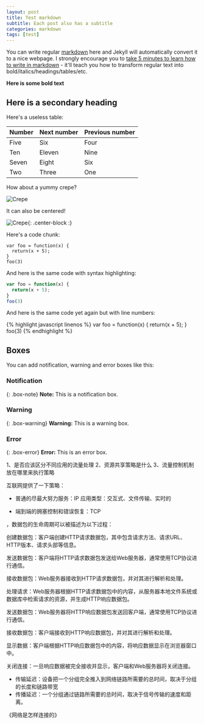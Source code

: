 ```yaml
---
layout: post
title: Test markdown
subtitle: Each post also has a subtitle
categories: markdown
tags: [test]
---
```


You can write regular [markdown](https://markdowntutorial.com/) here and Jekyll will automatically convert it to a nice webpage.  I strongly encourage you to [take 5 minutes to learn how to write in markdown](http://markdowntutorial.com/) - it'll teach you how to transform regular text into bold/italics/headings/tables/etc.

**Here is some bold text**

## Here is a secondary heading

Here's a useless table:

| Number | Next number | Previous number |
| :------ |:--- | :--- |
| Five | Six | Four |
| Ten | Eleven | Nine |
| Seven | Eight | Six |
| Two | Three | One |


How about a yummy crepe?

![Crepe](https://s3-media3.fl.yelpcdn.com/bphoto/cQ1Yoa75m2yUFFbY2xwuqw/348s.jpg)

It can also be centered!

![Crepe](https://s3-media3.fl.yelpcdn.com/bphoto/cQ1Yoa75m2yUFFbY2xwuqw/348s.jpg){: .center-block :}

Here's a code chunk:

~~~
var foo = function(x) {
  return(x + 5);
}
foo(3)
~~~

And here is the same code with syntax highlighting:

```javascript
var foo = function(x) {
  return(x + 5);
}
foo(3)
```

And here is the same code yet again but with line numbers:

{% highlight javascript linenos %}
var foo = function(x) {
  return(x + 5);
}
foo(3)
{% endhighlight %}

## Boxes
You can add notification, warning and error boxes like this:

### Notification

{: .box-note}
**Note:** This is a notification box.

### Warning

{: .box-warning}
**Warning:** This is a warning box.

### Error

{: .box-error}
**Error:** This is an error box.


1、是否应该区分不同应用的流量处理
2、资源共享策略是什么
3、流量控制机制放在哪里来执行策略

互联网提供了一下策略：
* 普通的尽最大努力服务：IP
应用类型：交互式、文件传输、实时的

* 端到端的拥塞控制和错误恢复：TCP



，数据包的生命周期可以被描述为以下过程：

创建数据包：客户端创建HTTP请求数据包，其中包含请求方法、请求URL、HTTP版本、请求头部等信息。

发送数据包：客户端将HTTP请求数据包发送给Web服务器，通常使用TCP协议进行通信。

接收数据包：Web服务器接收到HTTP请求数据包，并对其进行解析和处理。

处理请求：Web服务器根据HTTP请求数据包中的内容，从服务器本地文件系统或数据库中检索请求的资源，并生成HTTP响应数据包。

发送数据包：Web服务器将HTTP响应数据包发送回客户端，通常使用TCP协议进行通信。

接收数据包：客户端接收到HTTP响应数据包，并对其进行解析和处理。

显示数据：客户端根据HTTP响应数据包中的内容，将响应数据显示在浏览器窗口中。

关闭连接：一旦响应数据被完全接收并显示，客户端和Web服务器将关闭连接。

* 传输延迟：设备把一个分组完全推入到网络链路所需要的总时间，取决于分组的长度和链路带宽
* 传播延迟：一个分组通过链路所需要的总时间，取决于信号传输的速度和距离。



《网络是怎样连接的》

